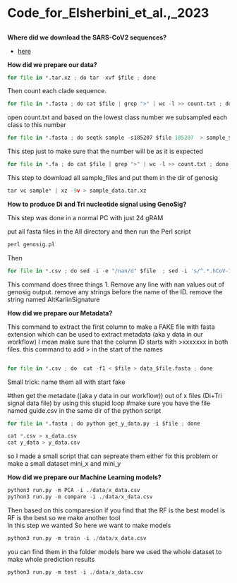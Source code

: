 # Code_for_Elsherbini_et_al.,_2023

## 

**Where did we download the SARS-CoV2 sequences?**

* [here](https://www.gisaid.org/)
   

**How did we prepare our data?**

```python
for file in *.tar.xz ; do tar -xvf $file ; done 
```
Then count each clade sequence.
```python
for file in *.fasta ; do cat $file | grep ">" | wc -l >> count.txt ; done
```

open count.txt and based on the lowest class number we subsampled each class to this number 

```python
for file in *.fasta ; do seqtk sample -s185207 $file 185207  > sample_$file.fa ; done
```

This step just to make sure that the number will be as it is expected 

```python
for file in *.fa ; do cat $file | grep ">" | wc -l >> count.txt ; done
```

This step to download all sample_files and put them in the dir of genosig

```python
tar vc sample* | xz -9v > sample_data.tar.xz
```


**How to produce Di and Tri nucleotide signal using GenoSig?**

This step was done in a normal PC with just 24 gRAM

put all fasta files in the All directory and then run the Perl script 


```python
perl genosig.pl
```
Then
```python
for file in *.csv ; do sed -i -e "/nan/d" $file  ; sed -i 's/^.*.hCoV-19/hCoV-19/' $file   ; sed -i 's/.AltKarlinSignature//' $file   ; sed -i -e 's/^/>/' $file ; cut -f1 < $file > data_$file.fasta ; done
```

This command does three things 1. Remove any line with nan values out of genosig output. remove any strings before the name of the ID. remove the string named AltKarlinSignature


**How did we prepare our Metadata?**


This command to extract the first column to make a FAKE file with fasta extension which can be used to extract metadata (aka y data in our workflow) I mean
make sure that the column ID starts with >xxxxxxx in both files. this command to add > in the start of the names

```python

for file in *.csv ; do  cut -f1 < $file > data_$file.fasta ; done
```


Small trick: name them all with start fake

#then get the metadate ((aka y data in our workflow)) out of x files (Di+Tri signal data file) by using this stupid loop 
#make sure you have the file named guide.csv in the same dir of the python script


```python
for file in *.fasta ; do python get_y_data.py -i $file ; done
```

```python
cat *.csv > x_data.csv
cat y_data > y_data.csv
```


so I made a small script that can sepreate them either fix this problem or make a small dataset mini_x and mini_y

**How did we prepare our Machine Learning models?**


```python
python3 run.py -m PCA -i ./data/x_data.csv
python3 run.py -m compare -i ./data/x_data.csv
```
Then based on this comparesion if you find that the RF is the best model is RF is the best  so we make another tool  
In this step we wanted So here we want to make models 

```python
python3 run.py -m train -i ./data/x_data.csv
```
you can find them in the folder models
here we used the whole dataset to make whole prediction results

```python
python3 run.py -m test -i ./data/x_data.csv
```



